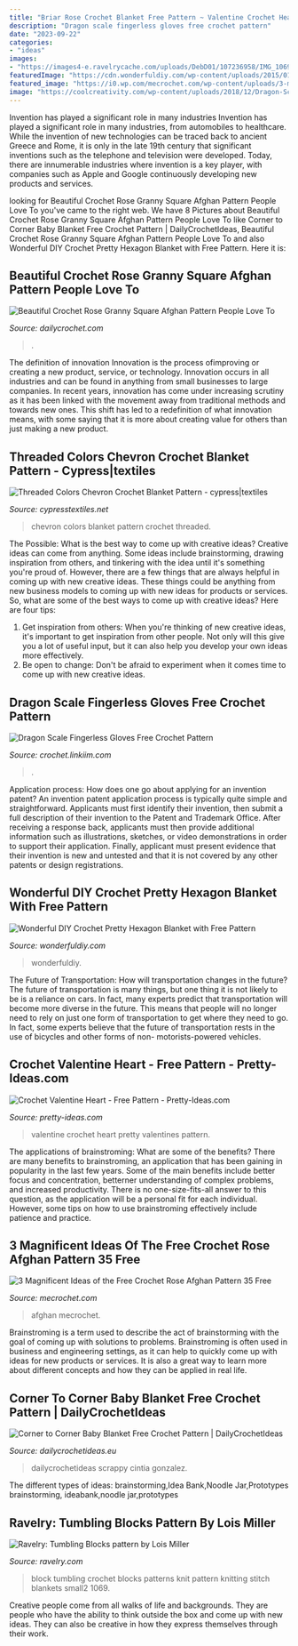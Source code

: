 ```yaml
---
title: "Briar Rose Crochet Blanket Free Pattern ~ Valentine Crochet Heart Pretty Valentines Pattern"
description: "Dragon scale fingerless gloves free crochet pattern"
date: "2023-09-22"
categories:
- "ideas"
images:
- "https://images4-e.ravelrycache.com/uploads/DebD01/107236958/IMG_1069_small2.JPG"
featuredImage: "https://cdn.wonderfuldiy.com/wp-content/uploads/2015/01/hexagon-blanket-free-pattern-crochet-wonderfuldiy.jpg"
featured_image: "https://i0.wp.com/mecrochet.com/wp-content/uploads/3-magnificent-ideas-of-the-free-crochet-rose-afghan-pattern-35-free-crochet-afghan-square-patterns-1.jpg?fit=1750%2C1750"
image: "https://coolcreativity.com/wp-content/uploads/2018/12/Dragon-Scale-Fingerless-Gloves-Free-Crochet-Pattern-1-.jpg"
---
```



Invention has played a significant role in many industries
Invention has played a significant role in many industries, from automobiles to healthcare. While the invention of new technologies can be traced back to ancient Greece and Rome, it is only in the late 19th century that significant inventions such as the telephone and television were developed. Today, there are innumerable industries where invention is a key player, with companies such as Apple and Google continuously developing new products and services.

	

		
looking for Beautiful Crochet Rose Granny Square Afghan Pattern People Love To you've came to the right web. We have 8 Pictures about Beautiful Crochet Rose Granny Square Afghan Pattern People Love To like Corner to Corner Baby Blanket Free Crochet Pattern | DailyCrochetIdeas, Beautiful Crochet Rose Granny Square Afghan Pattern People Love To and also Wonderful DIY Crochet Pretty Hexagon Blanket with Free Pattern. Here it is:
		
    
## Beautiful Crochet Rose Granny Square Afghan Pattern People Love To

<img loading=lazy src="https://www.dailycrochet.com/wp-content/uploads/sites/845/2018/02/beautiful-crochet-rose-granny-sq-480x350-1-575x350.jpg" onerror="this.onerror=null;this.src='https://tse2.mm.bing.net/th?id=OIP.OPF0Q7xvOOENKkC-pfkOGgHaEg&amp;pid=15.1';" alt="Beautiful Crochet Rose Granny Square Afghan Pattern People Love To">

_Source: dailycrochet.com_

>. 

	

The definition of innovation
Innovation is the process ofimproving or creating a new product, service, or technology. Innovation occurs in all industries and can be found in anything from small businesses to large companies. In recent years, innovation has come under increasing scrutiny as it has been linked with the movement away from traditional methods and towards new ones. This shift has led to a redefinition of what innovation means, with some saying that it is more about creating value for others than just making a new product.

    
## Threaded Colors Chevron Crochet Blanket Pattern - Cypress|textiles

<img loading=lazy src="https://cypresstextiles.net/wp-content/uploads/2014/05/img_1804.jpg" onerror="this.onerror=null;this.src='https://tse2.mm.bing.net/th?id=OIP.FWVkY5I_W07fiMe3F2ZOPgDhEs&amp;pid=15.1';" alt="Threaded Colors Chevron Crochet Blanket Pattern - cypress|textiles">

_Source: cypresstextiles.net_

>chevron colors blanket pattern crochet threaded. 

	

The Possible: What is the best way to come up with creative ideas?
Creative ideas can come from anything. Some ideas include brainstorming, drawing inspiration from others, and tinkering with the idea until it's something you're proud of. However, there are a few things that are always helpful in coming up with new creative ideas. These things could be anything from new business models to coming up with new ideas for products or services. So, what are some of the best ways to come up with creative ideas? Here are four tips: 
1) Get inspiration from others: When you're thinking of new creative ideas, it's important to get inspiration from other people. Not only will this give you a lot of useful input, but it can also help you develop your own ideas more effectively. 
2) Be open to change: Don't be afraid to experiment when it comes time to come up with new creative ideas.

    
## Dragon Scale Fingerless Gloves Free Crochet Pattern

<img loading=lazy src="https://coolcreativity.com/wp-content/uploads/2018/12/Dragon-Scale-Fingerless-Gloves-Free-Crochet-Pattern-1-.jpg" onerror="this.onerror=null;this.src='https://tse4.mm.bing.net/th?id=OIP.UFbJp8BiVfSbk90x2A_YywHaPj&amp;pid=15.1';" alt="Dragon Scale Fingerless Gloves Free Crochet Pattern">

_Source: crochet.linkiim.com_

>. 

	

Application process: How does one go about applying for an invention patent?
An invention patent application process is typically quite simple and straightforward. Applicants must first identify their invention, then submit a full description of their invention to the Patent and Trademark Office. After receiving a response back, applicants must then provide additional information such as illustrations, sketches, or video demonstrations in order to support their application. Finally, applicant must present evidence that their invention is new and untested and that it is not covered by any other patents or design registrations.

    
## Wonderful DIY Crochet Pretty Hexagon Blanket With Free Pattern

<img loading=lazy src="https://cdn.wonderfuldiy.com/wp-content/uploads/2015/01/hexagon-blanket-free-pattern-crochet-wonderfuldiy.jpg" onerror="this.onerror=null;this.src='https://tse4.mm.bing.net/th?id=OIP.VeeDuDpixFBkdcLnT9AItwHaHa&amp;pid=15.1';" alt="Wonderful DIY Crochet Pretty Hexagon Blanket with Free Pattern">

_Source: wonderfuldiy.com_

>wonderfuldiy. 

	

The Future of Transportation: How will transportation changes in the future?
The future of transportation is many things, but one thing it is not likely to be is a reliance on cars. In fact, many experts predict that transportation will become more diverse in the future. This means that people will no longer need to rely on just one form of transportation to get where they need to go. In fact, some experts believe that the future of transportation rests in the use of bicycles and other forms of non- motorists-powered vehicles.

    
## Crochet Valentine Heart - Free Pattern - Pretty-Ideas.com

<img loading=lazy src="http://pretty-ideas.com/wp-content/uploads/2017/01/Valentines-Heart.jpg" onerror="this.onerror=null;this.src='https://tse3.mm.bing.net/th?id=OIP.C_mIChA5t1oc1h_szxqBvAHaEM&amp;pid=15.1';" alt="Crochet Valentine Heart - Free Pattern - Pretty-Ideas.com">

_Source: pretty-ideas.com_

>valentine crochet heart pretty valentines pattern. 

	

The applications of brainstroming: What are some of the benefits?
There are many benefits to brainstroming, an application that has been gaining in popularity in the last few years. Some of the main benefits include better focus and concentration, betterner understanding of complex problems, and increased productivity. There is no one-size-fits-all answer to this question, as the application will be a personal fit for each individual. However, some tips on how to use brainstroming effectively include patience and practice.

    
## 3 Magnificent Ideas Of The Free Crochet Rose Afghan Pattern 35 Free

<img loading=lazy src="https://i0.wp.com/mecrochet.com/wp-content/uploads/3-magnificent-ideas-of-the-free-crochet-rose-afghan-pattern-35-free-crochet-afghan-square-patterns-1.jpg?fit=1750%2C1750" onerror="this.onerror=null;this.src='https://tse3.mm.bing.net/th?id=OIP.eRAa8wREDXHrr5N48C3J1wHaHa&amp;pid=15.1';" alt="3 Magnificent Ideas of the Free Crochet Rose Afghan Pattern 35 Free">

_Source: mecrochet.com_

>afghan mecrochet. 

	

Brainstroming is a term used to describe the act of brainstorming with the goal of coming up with solutions to problems. Brainstroming is often used in business and engineering settings, as it can help to quickly come up with ideas for new products or services. It is also a great way to learn more about different concepts and how they can be applied in real life.

    
## Corner To Corner Baby Blanket Free Crochet Pattern | DailyCrochetIdeas

<img loading=lazy src="http://dailycrochetideas.eu/wp-content/uploads/2020/05/Corner-to-Corner-Baby-Blanket-Free-Crochet-Pattern.jpg" onerror="this.onerror=null;this.src='https://tse1.mm.bing.net/th?id=OIP.-fFQx8rySKZX88NHqBwKtwHaHa&amp;pid=15.1';" alt="Corner to Corner Baby Blanket Free Crochet Pattern | DailyCrochetIdeas">

_Source: dailycrochetideas.eu_

>dailycrochetideas scrappy cintia gonzalez. 

	

The different types of ideas: brainstorming,Idea Bank,Noodle Jar,Prototypes
brainstorming, ideabank,noodle jar,prototypes

    
## Ravelry: Tumbling Blocks Pattern By Lois Miller

<img loading=lazy src="https://images4-e.ravelrycache.com/uploads/DebD01/107236958/IMG_1069_small2.JPG" onerror="this.onerror=null;this.src='https://tse1.mm.bing.net/th?id=OIP.bjQ_FnF3nEtw7P2rH7hkuAHaJ4&amp;pid=15.1';" alt="Ravelry: Tumbling Blocks pattern by Lois Miller">

_Source: ravelry.com_

>block tumbling crochet blocks patterns knit pattern knitting stitch blankets small2 1069. 

	

Creative people come from all walks of life and backgrounds. They are people who have the ability to think outside the box and come up with new ideas. They can also be creative in how they express themselves through their work.

